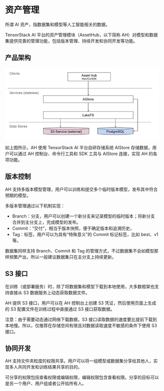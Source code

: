 # 资产管理

所谓 AI 资产，指数据集和模型等人工智能相关的数据。

TensorStack AI 平台的资产管理模块（AssetHub，以下简称 AH）对模型和数据集提供完善的管理功能，包括版本管理、持续开发和协同开发等功能。

## 产品架构

![structure](../assets/modules/ah/architecture.png)

如上图所示，AH 使用 TensorStack AI 平台自研存储系统 AIStore 存储数据，用户可以通过 AH 控制台、命令行工具和 SDK 工具与 AIStore 连接，实现 AH 的各项功能。

## 版本控制

AH 支持多版本模型管理，用户可以训练和提交多个临时版本模型，发布其中符合预期的模型。

多版本管理通过以下机制实现：

* Branch：分支，用户可以创建一个新分支来记录模型的临时版本；将新分支合并到主分支上，完成模型的发布。
* Commit：“交付”，相当于版本快照，便于确定版本和追溯历史。
* Tag：标签，用户可以为具有“特殊意义”的 Commit 标记标签，比如 best、v1 等。

数据集同样支持 Branch、Commit 和 Tag 的管理方式，不过数据集不会如模型那样频繁产出，所以一般建议数据集只在主分支上持续更新。

## S3 接口

在训练（或部署服务）时，除了将数据集和模型下载到本地使用，大多数框架也支持直接从 S3 数据服务上动态获取数据文件。

AH 提供 S3 接口，用户可以在 AH 控制台上创建 S3 凭证，然后使用页面上生成的 S3 配置文件在训练过程中直接通过 S3 接口获取数据。

注意：由于需要动态通过网络下载数据，S3 接口读取数据的速度要比提前下载到本地慢。所以，仅推荐在存储空间有限且对数据读取速度不敏感的条件下使用 S3 接口。

## 协同开发

AH 支持文件夹粒度的权限共享。用户可以将一组模型或数据集分享给其他人，实现多人共同开发和训练结果共享的目的。

可分享的权限包括查看权限或编辑权限，编辑权限包含查看权限。分享的目标可以是另一个用户、用户组或者公开给所有人。
